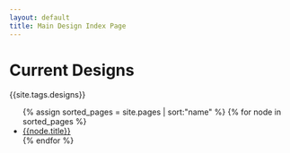 ```yaml
---
layout: default
title: Main Design Index Page
---
```


# Current Designs


{{site.tags.designs}}


<ul>
{% assign sorted_pages = site.pages | sort:"name" %}
{% for node in sorted_pages %}
  <li><a href="{{node.url}}">{{node.title}}</a></li>
{% endfor %}
</ul>
